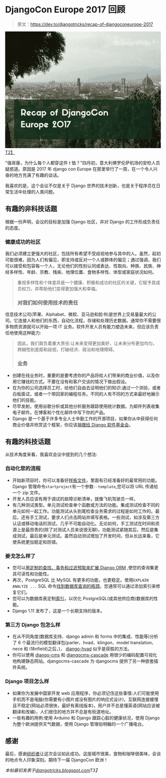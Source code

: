 # DjangoCon Europe 2017 回顾

> 原文：<https://dev.to/djangotricks/recap-of-djangoconeurope-2017>

[![](img/8c984ab725355799196c400269fa1ece.png)T2】](https://res.cloudinary.com/practicaldev/image/fetch/s--_uwiJO5A--/c_limit%2Cf_auto%2Cfl_progressive%2Cq_auto%2Cw_880/https://1.bp.blogspot.com/-MS6aJAZmetQ/WeGASiFh76I/AAAAAAAAB0E/ldBr4r515BQiBCRkN9-d9511rjX-1pIMwCLcBGAs/s1600/recap-of-djangocon-europe-2017.png)

"强哥康，为什么每个人都穿这件 t 恤？"四月初，意大利佛罗伦萨机场的安检人员疑惑道。原因是 2017 年 django con Europe 在那里举行了一周，在一个令人兴奋的地方充满了有趣的谈话。

我喜欢的是，这个会议不仅是关于 Django 世界的技术创新，也是关于程序员在日常生活中处理的人类问题。

## 有趣的非科技话题

根据一份声明，会议的目标是加强 Django 社区，并对 Django 的工作形成负责任的态度。

### 健康成功的社区

我们必须建立更强大的社区，包括所有希望不受歧视地参与其中的人。虽然，起初可能很难，因为人们有偏见，即支持或反对一个人或群体的偏见；通过强调，我们可以接受和包容每一个人，无论他们的性别认同或表达、性取向、种族、民族、神经多样性、年龄、宗教、残疾、地理位置、食物多样性、体型或家庭状况如何。

> 重视多样性和个体差异是一个健康、积极和成功的社区的关键，它赋予其成员权力，并帮助他们变得更加强大和幸福。
> 
> ### 对我们如何使用技术的责任

信息技术公司(苹果、Alphabet、微软、亚马逊和脸书)是世界上交易量最大的公司。它连接人和他们的东西，自动化流程，存储和处理历史数据。通常你不需要很多物质资源就可以开始一项 IT 业务。软件开发人员有能力塑造未来，但应该负责任地使用这种能力:

> 因此，我们肩负着重大责任:让未来变得更加美好，让未来分布更加均匀，跨越性别差距和歧视，打破经济、政治和地理障碍。
> 
> ### 业务

*   创建在线业务时，重要的是要考虑你的产品将给人们带来的商业价值，以及你用它赚钱的方式。不要在没有和客户交谈的情况下做出假设。
*   在为你的公司选择员工时，给他们自由去证明他们的知识:通过一个测验，或者白板面试，或者一个带回家的编程任务。不同的人有不同的方式来最好地展示他们的技能。
*   尽早发射。使用谷歌分析或其他分析服务跟踪使用统计数据。为邮件列表收集电子邮件。在博客和个性化邮件中写下你的产品。
*   Django 是一个基于许多专业人士辛勤工作的开源项目，如果你从中获得任何商业价值并欣赏这个框架，你应该[捐赠给 Django 软件基金会](https://www.djangoproject.com/fundraising/)。

## 有趣的科技话题

从技术角度来看，我喜欢会议中提到的几个想法:

### 自动化您的流程

*   开始新项目时，你可以准备好[样板文件](https://docs.google.com/presentation/d/15Jcf3HBko0qzE7HY411-4RjVDiCiPeEZlZbipTo7K50/edit#slide=id.g2124e76ce9_0_1607)，里面有已经准备好的最常用的功能。Django 管理命令`startproject`有一个参数`--template`,您可以将 URL 传递给一个 zip 文件。
*   开发人员应该有用于调试的故障诊断清单，就像飞机驾驶员一样。
*   有几种测试类型。单元测试检查单个函数或方法的功能。集成测试检查不同的单元如何一起工作。功能测试从头到尾检查业务需求的过程是如何工作的。最后，还有手工测试，要求人们点击网站并填写表格。一些测试，如涉及第三方认证或移动电话的测试，几乎不可能自动化。无论如何，手工测试在时间和资源上是最昂贵的(除了对测试人员来说很无聊)，功能测试紧随其后，然后是集成测试，最后是单元测试。虽然自动测试增加了开发时间，但从长远来看，它使系统更加稳定和防错。

### 姜戈怎么样了

*   您可以[用定制的查找、事务和过滤预取来扩展 Django ORM](https://speakerdeck.com/mjtamlyn/weird-and-wonderful-things-to-do-with-the-orm) ,使您的查询集更具可读性和功能性。
*   再次，PostgreSQL 比 MySQL 有更多的功能，也更稳定。使用`EXPLAIN ANALYZE ...` SQL 命令[找到数据库查询的瓶颈](https://fr.slideshare.net/LouiseGrandjonc/the-amazing-world-behind-your-orm)。您通常可以通过添加索引来修复它们。
*   您可以为数据库表定制[索引](https://speakerdeck.com/markush/to-index-or-not-thats-not-the-question-djangocon-europe-2017)，以优化 PostgreSQL(或其他供应商)数据库的性能。
*   Django 1.11 发布了，这是一个长期支持的版本。

### 第三方 Django 包怎么样

*   在从不同角度(数据库支持、django admin 和 forms 中的集成、性能等)分析了 6 个最流行的模型翻译包(parler、hvad、klingon、model translation、nece 和 i18nfield)之后，)， [django-hvad](https://github.com/KristianOellegaard/django-hvad) 似乎是获胜的方法。
*   你可以使用 [django-cms](https://www.django-cms.org/en/) 和 [djangocms-cascade](https://github.com/jrief/djangocms-cascade) 用很少的编码配置可视化地构建静态网站。djangocms-cascade 为 djangocms 提供了另一种嵌套插件系统。

### Django 项目怎么样

*   如果你为发展中国家开发 web 应用程序，你必须记住这些事情:人们可能使用手机而不是电脑(你需要有小图片或没有图片的响应式设计)，互联网连接缓慢且不稳定(网站必须很快，最好有离线版本)，用户并不总是懂英语(网站应该被翻译和改编)，人们居住的地方并不总是有街道地址。
*   一些有趣的用例:使用 Arduino 和 Django 跟踪心脏的健康状况，使用 Django 为整个欧洲提供天气数据，使用 Django 管理伯明翰的一个广播电台。

## 感谢

最后，感谢[组织者](https://twitter.com/DjangoConEurope)让这次会议如此成功。这座城市很美，食物和咖啡很美味，会谈的地点令人印象深刻。期待下一届 DjangoCon 欧洲！

*本帖最初发表于[djangotricks.blogspot.com](http://djangotricks.blogspot.com/2017/04/recap-of-djangoconeurope-2017.html)T3】*